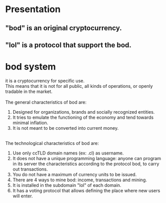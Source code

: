 <h1>Presentation</h1>


<h2>"bod" is an original cryptocurrency.<h2>
<h2>"lol" is a protocol that support the bod.</h2>




<h1>bod system</h1>
it is a cryptocurrency for specific use.<br>
This means that it is not for all public, all kinds of operations, or openly tradable in the market.<br>
<br>
The general characteristics of bod are:<br>
<ol>
<li>Designed for organizations, brands and socially recognized entities.</li>
<li>It tries to emulate the functioning of the economy and tend towards minimal inflation.</li>
<li>It is not meant to be converted into current money.</li>
</ol>


<br>
The technological characteristics of bod are:<br>
<ol>
<li>Use only ccTLD domain names (ex: .cl) as username.</li>
<li>It does not have a unique programming language: anyone can program in its server the characteristics according to the protocol bod, to carry out transactions.</li>
<li>You do not have a maximum of currency units to be issued.</li>
<li>There are 4 ways to mine bod: income, transactions and mining.</li>
<li>It is installed in the subdomain "lol" of each domain.</li>
<li>It has a voting protocol that allows defining the place where new users will enter.</li>
</ol>


